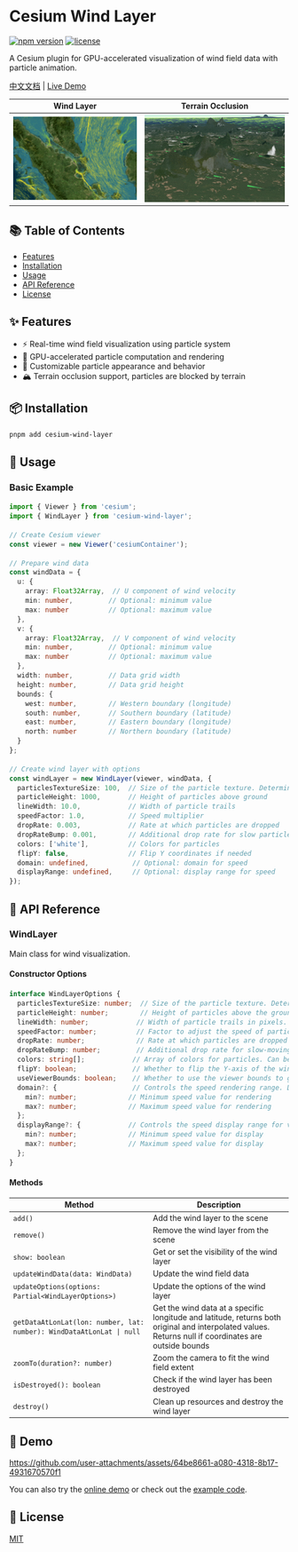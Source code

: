 # Cesium Wind Layer

[![npm version](https://img.shields.io/npm/v/cesium-wind-layer.svg)](https://www.npmjs.com/package/cesium-wind-layer)
[![license](https://img.shields.io/npm/l/cesium-wind-layer.svg)](https://github.com/your-repo/cesium-wind-layer/blob/main/LICENSE)

A Cesium plugin for GPU-accelerated visualization of wind field data with particle animation.

[中文文档](/packages/cesium-wind-layer/readme.zh-CN.md) | [Live Demo](https://cesium-wind-layer.opendde.com/)

| Wind Layer | Terrain Occlusion |
|-----------------|------------------------|
| ![Wind Layer Demo](/pictures/wind.gif) | ![Terrain Occlusion Demo](/pictures/terrain.gif) |

## 📚 Table of Contents

- [Features](#features)
- [Installation](#installation)
- [Usage](#usage)
- [API Reference](#api-reference)
- [License](#license)

## ✨ Features

- ⚡️ Real-time wind field visualization using particle system
- 🚀 GPU-accelerated particle computation and rendering
- 🎨 Customizable particle appearance and behavior
- 🏔️ Terrain occlusion support, particles are blocked by terrain

## 📦 Installation

```bash
pnpm add cesium-wind-layer
```

## 🚀 Usage

### Basic Example

```typescript
import { Viewer } from 'cesium';
import { WindLayer } from 'cesium-wind-layer';

// Create Cesium viewer
const viewer = new Viewer('cesiumContainer');

// Prepare wind data
const windData = {
  u: {
    array: Float32Array,  // U component of wind velocity
    min: number,         // Optional: minimum value
    max: number          // Optional: maximum value
  },
  v: {
    array: Float32Array,  // V component of wind velocity
    min: number,         // Optional: minimum value
    max: number          // Optional: maximum value
  },
  width: number,         // Data grid width
  height: number,        // Data grid height
  bounds: {
    west: number,        // Western boundary (longitude)
    south: number,       // Southern boundary (latitude)
    east: number,        // Eastern boundary (longitude)
    north: number        // Northern boundary (latitude)
  }
};

// Create wind layer with options
const windLayer = new WindLayer(viewer, windData, {
  particlesTextureSize: 100,  // Size of the particle texture. Determines the maximum number of particles (size squared).
  particleHeight: 1000,       // Height of particles above ground
  lineWidth: 10.0,            // Width of particle trails
  speedFactor: 1.0,           // Speed multiplier
  dropRate: 0.003,            // Rate at which particles are dropped
  dropRateBump: 0.001,        // Additional drop rate for slow particles
  colors: ['white'],          // Colors for particles
  flipY: false,               // Flip Y coordinates if needed
  domain: undefined,           // Optional: domain for speed
  displayRange: undefined,     // Optional: display range for speed
});
```

## 📖 API Reference

### WindLayer

Main class for wind visualization.

#### Constructor Options

```typescript
interface WindLayerOptions {
  particlesTextureSize: number;  // Size of the particle texture. Determines the maximum number of particles (size squared). Default is 100.
  particleHeight: number;        // Height of particles above the ground in meters. Default is 0.
  lineWidth: number;            // Width of particle trails in pixels. Default is 10.0.
  speedFactor: number;          // Factor to adjust the speed of particles. Default is 1.0.
  dropRate: number;             // Rate at which particles are dropped (reset). Default is 0.003.
  dropRateBump: number;         // Additional drop rate for slow-moving particles. Default is 0.001.
  colors: string[];            // Array of colors for particles. Can be used to create color gradients. Default is ['white'].
  flipY: boolean;              // Whether to flip the Y-axis of the wind data. Default is false.
  useViewerBounds: boolean;    // Whether to use the viewer bounds to generate particles. Default is false.
  domain?: {                   // Controls the speed rendering range. Default is undefined.
    min?: number;             // Minimum speed value for rendering
    max?: number;             // Maximum speed value for rendering
  };
  displayRange?: {            // Controls the speed display range for visualization. Default is undefined.
    min?: number;             // Minimum speed value for display
    max?: number;             // Maximum speed value for display
  };
}
```

#### Methods

| Method | Description |
|--------|-------------|
| `add()` | Add the wind layer to the scene |
| `remove()` | Remove the wind layer from the scene |
| `show: boolean` | Get or set the visibility of the wind layer |
| `updateWindData(data: WindData)` | Update the wind field data |
| `updateOptions(options: Partial<WindLayerOptions>)` | Update the options of the wind layer |
| `getDataAtLonLat(lon: number, lat: number): WindDataAtLonLat \| null` | Get the wind data at a specific longitude and latitude, returns both original and interpolated values. Returns null if coordinates are outside bounds |
| `zoomTo(duration?: number)` | Zoom the camera to fit the wind field extent |
| `isDestroyed(): boolean` | Check if the wind layer has been destroyed |
| `destroy()` | Clean up resources and destroy the wind layer |

## 🎥 Demo

https://github.com/user-attachments/assets/64be8661-a080-4318-8b17-4931670570f1

You can also try the [online demo](https://cesium-wind-layer.opendde.app/) or check out the [example code](../../example).


## 📄 License

[MIT](/LICENSE)
